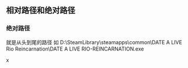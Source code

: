 ## 相对路径和绝对路径

### 绝对路径

就是从头到尾的路径 如 D:\SteamLibrary\steamapps\common\DATE A LIVE Rio Reincarnation\DATE A LIVE RIO-REINCARNATION.exe

x